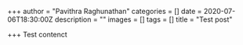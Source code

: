 +++
author = "Pavithra Raghunathan"
categories = []
date = 2020-07-06T18:30:00Z
description = ""
images = []
tags = []
title = "Test post"

+++
Test contenct